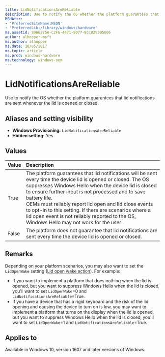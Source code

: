 ```yaml
---
title: LidNotificationsAreReliable
description: Use to notify the OS whether the platform guarantees that lid notifications are sent whenever the lid is opened or closed.
MSHAttr:
- 'PreferredSiteName:MSDN'
- 'PreferredLib:/library/windows/hardware'
ms.assetid: B96E275A-C2F6-4471-8077-93C829505006
author: alhopper-msft
ms.author: alhopper
ms.date: 10/05/2017
ms.topic: article
ms.prod: windows-hardware
ms.technology: windows-oem
---
```

# LidNotificationsAreReliable

Use to notify the OS whether the platform guarantees that lid notifications are sent whenever the lid is opened or closed.

## Aliases and setting visibility

* **Windows Provisioning:** `LidNotificationsAreReliable`
* **Hidden setting:** Yes

## Values

| Value                 | Description                                    |
|:----------------------|:-----------------------------------------------|
| True                  | The platform guarantees that lid notifications will be sent every time the device lid is opened or closed. The OS suppresses Windows Hello when the device lid is closed to ensure further input is not processed and to save battery life.<br/>OEMs must reliably report lid open and lid close events to opt-in to this setting. If there are scenarios where a lid open event is not reliably reported to the OS, Windows Hello may not work for the user.      |
| False                 | The platform does not guarantee that lid notifications are sent every time the device lid is opened or closed. |

## Remarks

Depending on your platform scenarios, you may also want to set the `LidOpenWake` setting ([Lid open wake action](lid-open-wake-action.md)). For example:

* If you want to implement a platform that does nothing when the lid is opened, but you want to suppress Windows Hello when the lid is closed, you'll want to set `LidOpenWake`=0 and `LidNotificationsAreReliable`=True.
* If you have a device that has a rigid keyboard and the risk of the lid opening and causing the device to turn on is low, you may want to implement a platform that turns on the display when the lid is opened, but you want to suppress Windows Hello when the lid is closed, you'll want to set `LidOpenWake`=1 and `LidNotificationsAreReliable`=True.

## Applies to

Available in Windows 10, version 1607 and later versions of Windows.
